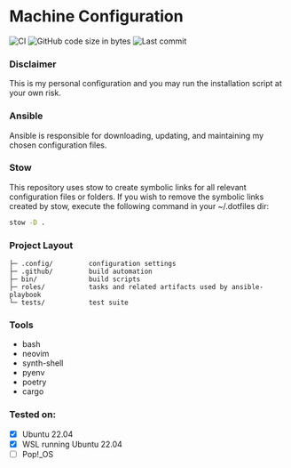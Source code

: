 # Machine Configuration
![CI](https://github.com/MarkoM-dot/.dotfiles/actions/workflows/build.yml/badge.svg)
![GitHub code size in bytes](https://img.shields.io/github/languages/code-size/MarkoM-dot/.dotfiles)
![Last commit](https://img.shields.io/github/last-commit/MarkoM-dot/.dotfiles?color=orange)

### Disclaimer
This is my personal configuration and you may run the installation script at your own risk.

### Ansible

Ansible is responsible for downloading, updating, and maintaining my chosen configuration files.

### Stow

This repository uses stow to create symbolic links for all relevant configuration files or folders.
If you wish to remove the symbolic links created by stow, execute the following command in your ~/.dotfiles dir:

```bash
stow -D .
```

### Project Layout


    ├─ .config/         configuration settings
    ├─ .github/         build automation
    ├─ bin/             build scripts
    ├─ roles/           tasks and related artifacts used by ansible-playbook
    └─ tests/           test suite
    
### Tools

- bash
- neovim
- synth-shell
- pyenv
- poetry
- cargo

### Tested on:
- [x] Ubuntu 22.04
- [x] WSL running Ubuntu 22.04
- [ ] Pop!_OS

